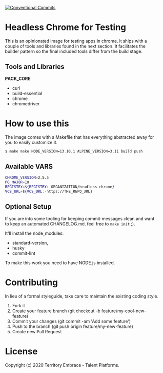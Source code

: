 [![Conventional Commits](https://img.shields.io/badge/Conventional%20Commits-1.0.0-yellow.svg)](https://conventionalcommits.org)

# Headless Chrome for Testing

This is an opinionated image for testing apps in chrome.
It ships with a couple of tools and libraries found in the next section.
It facilitates the builder pattern so the final included tools differ from the build stage.

## Tools and Libraries

**PACK_CORE**
- curl
- build-essential
- chrome
- chromedriver

# How to use this

The image comes with a Makefile that has everything abstracted away for you to easily customize it.

```bash
$ make make NODE_VERSION=13.10.1 ALPINE_VERSION=3.11 build push
```

## Available VARS

```bash
CHROME_VERSION=2.5.5
PG_MAJOR=10
REGISTRY=${REGISTRY:-ORGANIZATION/headless-chrome}
VCS_URL=${VCS_URL:-https://THE_REPO_URL}
```

## Optional Setup

If you are into some tooling for keeping commit-messages clean and want to keep an automated CHANGELOG.md, feel free to `make init` ;).

It'll install the node_modules:
- standard-version,
- husky
- commit-lint

To make this work you need to have NODE.js installed.

# Contributing
In lieu of a formal styleguide, take care to maintain the existing coding style.

1. Fork it
2. Create your feature branch (git checkout -b feature/my-cool-new-feature)
3. Commit your changes (git commit -am 'Add some feature')
4. Push to the branch (git push origin feature/my-new-feature)
5. Create new Pull Request

# License
Copyright (c) 2020 Territory Embrace - Talent Platforms.
